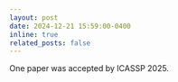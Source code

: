```yaml
---
layout: post
date: 2024-12-21 15:59:00-0400
inline: true
related_posts: false
---
```


One paper was accepted by ICASSP 2025. 

